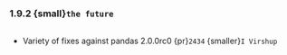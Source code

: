 ### 1.9.2 {small}`the future`

```{rubric} Bug fixes
```

* Variety of fixes against pandas 2.0.0rc0 {pr}`2434` {smaller}`I Virshup`
